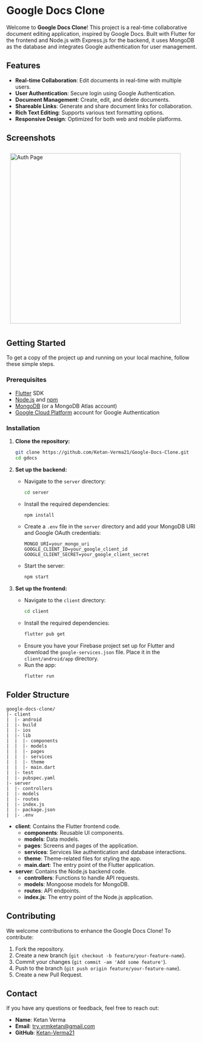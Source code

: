 # Google Docs Clone

Welcome to **Google Docs Clone**! This project is a real-time collaborative document editing application, inspired by Google Docs. Built with Flutter for the frontend and Node.js with Express.js for the backend, it uses MongoDB as the database and integrates Google authentication for user management.

## Features

- **Real-time Collaboration**: Edit documents in real-time with multiple users.
- **User Authentication**: Secure login using Google Authentication.
- **Document Management**: Create, edit, and delete documents.
- **Shareable Links**: Generate and share document links for collaboration.
- **Rich Text Editing**: Supports various text formatting options.
- **Responsive Design**: Optimized for both web and mobile platforms.

## Screenshots

<div style="display: flex; overflow-x: auto; padding: 10px; gap: 50px;">
  <img src="https://github.com/Ketan-Verma21/Google-Docs-Clone/assets/106913278/cccad5d3-cc91-4299-8494-2ecbd3e9dfb7" alt="Auth Page" width="450" />
  <img src="https://github.com/Ketan-Verma21/Google-Docs-Clone/assets/106913278/e849abdc-5b8a-4c5c-ae0a-9a9cb6f22fca" alt="Google Sign in" width="450" />
  
  <img src="https://github.com/Ketan-Verma21/Google-Docs-Clone/assets/106913278/1bde28b8-5e44-4812-92f8-24629a0b58dd" alt="Home Page" width="450" />
  <img src="https://github.com/Ketan-Verma21/Google-Docs-Clone/assets/106913278/eb24965e-c51e-4b8c-bd55-39712570e92a" alt="Document Page" width="450" />
  <img src="https://github.com/Ketan-Verma21/Google-Docs-Clone/assets/106913278/f4984ca3-3059-4468-80af-d4b6de00f62e" alt="Document edited" width="450" />
  <img src="https://github.com/Ketan-Verma21/Google-Docs-Clone/assets/106913278/45e8f1dd-c252-4b73-9460-61815bbc7e66" alt="Document link copied" width="450" />
</div>

## Getting Started

To get a copy of the project up and running on your local machine, follow these simple steps.

### Prerequisites

- [Flutter](https://flutter.dev/docs/get-started/install) SDK
- [Node.js](https://nodejs.org/en/download/) and [npm](https://www.npmjs.com/get-npm)
- [MongoDB](https://www.mongodb.com/try/download/community) (or a MongoDB Atlas account)
- [Google Cloud Platform](https://console.cloud.google.com/) account for Google Authentication

### Installation

1. **Clone the repository:**
   ```bash
   git clone https://github.com/Ketan-Verma21/Google-Docs-Clone.git
   cd gdocs
   ```

2. **Set up the backend:**
   - Navigate to the `server` directory:
     ```bash
     cd server
     ```
   - Install the required dependencies:
     ```bash
     npm install
     ```
   - Create a `.env` file in the `server` directory and add your MongoDB URI and Google OAuth credentials:
     ```
     MONGO_URI=your_mongo_uri
     GOOGLE_CLIENT_ID=your_google_client_id
     GOOGLE_CLIENT_SECRET=your_google_client_secret
     ```
   - Start the server:
     ```bash
     npm start
     ```

3. **Set up the frontend:**
   - Navigate to the `client` directory:
     ```bash
     cd client
     ```
   - Install the required dependencies:
     ```bash
     flutter pub get
     ```
   - Ensure you have your Firebase project set up for Flutter and download the `google-services.json` file. Place it in the `client/android/app` directory.
   - Run the app:
     ```bash
     flutter run
     ```

## Folder Structure

```
google-docs-clone/
|- client
|  |- android
|  |- build
|  |- ios
|  |- lib
|  |  |- components
|  |  |- models
|  |  |- pages
|  |  |- services
|  |  |- theme
|  |  |- main.dart
|  |- test
|  |- pubspec.yaml
|- server
|  |- controllers
|  |- models
|  |- routes
|  |- index.js
|  |- package.json
|  |- .env
```

- **client**: Contains the Flutter frontend code.
  - **components**: Reusable UI components.
  - **models**: Data models.
  - **pages**: Screens and pages of the application.
  - **services**: Services like authentication and database interactions.
  - **theme**: Theme-related files for styling the app.
  - **main.dart**: The entry point of the Flutter application.
- **server**: Contains the Node.js backend code.
  - **controllers**: Functions to handle API requests.
  - **models**: Mongoose models for MongoDB.
  - **routes**: API endpoints.
  - **index.js**: The entry point of the Node.js application.

## Contributing

We welcome contributions to enhance the Google Docs Clone! To contribute:

1. Fork the repository.
2. Create a new branch (`git checkout -b feature/your-feature-name`).
3. Commit your changes (`git commit -am 'Add some feature'`).
4. Push to the branch (`git push origin feature/your-feature-name`).
5. Create a new Pull Request.

## Contact

If you have any questions or feedback, feel free to reach out:

- **Name**: Ketan Verma
- **Email**: try.vrmketan@gmail.com
- **GitHub**: [Ketan-Verma21](https://github.com/Ketan-Verma21)
